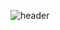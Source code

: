 ![header](https://capsule-render.vercel.app/api?type=slice&color=auto&height=300&section=header&text=Hi%20There&fontSize=90)
